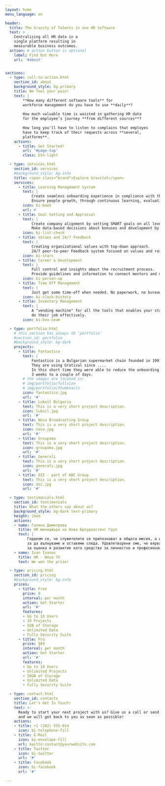 ```yaml
---
layout: home
menu_language: en

header:
  title: The Gravity of Talents in one HR Software
  text: >
    Centralizing all HR data in a 
    single platform resulting in 
    measurable business outcomes.
  action: # action button is optional
    label: Find Out More
    url: '#about'


sections:
  - type: call-to-action.html
    section_id: about
    background_style: bg-primary
    title: We feel your pain!
    text: |
        **How many different software tools** for 
        workforce management do you have to use **daily**?
        
        How much valuable time is waisted in gathering HR data 
        for the employee’s journey **from different sources**?
        
        How long you'll have to listen to complains that employes
        have to keep track of their requests across **several, 
        platforms**.
    actions:
      - title: Get Started!
        url: '#page-top'
        class: btn-light

  - type: services.html
    section_id: services
    #background_style: bg-info
    title: <span class="brand">Explore Gravital</span>
    services:
      - title: Learning Management System
        text: |
            Create seamless onboarding experience in compliance with the law.
            Ensure people growth, through continuous learning, evaluation and progress tracking.
        icon: bi-book
        url: #
      - title: Goal Setting and Appraisal
        text: |
            Create company alignment by setting SMART goals on all levels with insighfull statistics.
            Make data-based decisions about bonuses and development by using regular appraisal campains.
        icon: bi-list-check
      - title: Values and 24/7 Feedback
        text: |
            Creating organizational values with top-down approach.
            24/7 peer-to-peer Feedback system focused on values and responsibilites.
        icon: bi-stars
      - title: Career & Development
        text: |
            Full control and insights about the recruitment process.
            Provide guidelines and information to connect mentors and mentees.
        icon: bi-person-up
      - title: Time Off Management
        text: |
            Just get some time-off when needed. No paperwork, no bureaucracy!
        icon: bi-clock-history
      - title: Inventory Management
        text: |
            A "vending machine" for all the tools that enables your staff to simlpy
            do their job effectively.
        icon: bi-box-seam

  - type: portfolio.html
    # this section has always ID 'portfolio'
    #section_id: portfolio
    #background_style: bg-dark
    projects:
      - title: Fantastico
        text: |
            Fantastico is a Bulgarian supermarket chain founded in 1991. 
            They are using Gratival since ....
            In this short time they were able to reduce the onboarding time from
            3 weeks to a couple of days.
        # the images are located in:
        # img/portfolio/fullsize
        # img/portfolio/thumbnails
        icon: fantastico.jpg
        url: '#'
      - title: Lukoil Bulgaria
        text: This is a very short project description.
        icon: lukoil.jpg
        url: '#'
      - title: Nova Broadcasting Group
        text: This is a very short project description.
        icon: nova.jpg
        url: '#'
      - title: Groupama
        text: This is a very short project description.
        icon: groupama.jpg
        url: '#'
      - title: Generali
        text: This is a very short project description.
        icon: generali.jpg
        url: '#'
      - title: DZI - part of KBC Group
        text: This is a very short project description.
        icon: dzi.jpg
        url: '#'

  - type: testimonials.html
    section_id: testimonials
    title: What the others say about us?
    background_style: bg-dark text-primary
    height: 14em
    actions:
    - name: Галина Димитрова
      title: HR мениджъра на Нова Броудкастинг Груп
      text: |
          Гордеем се, че служителите се припознават в общата мисия, а именно Създаваме вдъхновение, 
          за да вълнуваме и оставяме следа. Удовлетворени сме, че вярват в смисъла на системата 
          за оценка и развитие като средство за личностно и професионално развитие. 
    - name: Ivan Ivanov
      title: HR - Nova TV
      text: We won the prize!

  - type: pricing.html
    section_id: pricing
    #background_style: bg-info
    prices:
      - title: Free
        price: 0
        interval: per month
        action: Get Starter
        url: '#'
        features:
        - Up to 10 Users
        - 10 Projects
        - 5GB of Storage
        - Unlimited Data
        - Fully Security Suite
      - title: Pro
        price: $69
        interval: per month
        action: Get Starter
        url: '#'
        features:
        - Up to 10 Users
        - Unlimited Projects
        - 50GB of Storage
        - Unlimited Data
        - Fully Security Suite

  - type: contact.html
    section_id: contacts
    title: Let's Get In Touch!
    text: >-
      Ready to start your next project with us? Give us a call or send us an email
      and we will get back to you as soon as possible!
    actions:
    - title: +1 (202) 555-014
      icon: bi-telephone-fill
    - title: E-Mail
      icon: bi-envelope-fill
      url: mailto:contact@yourwebsite.com
    - title: Twitter
      icon: bi-twitter
      url: '#'
    - title: Facebook
      icon: bi-facebook
      url: '#'

---
```


